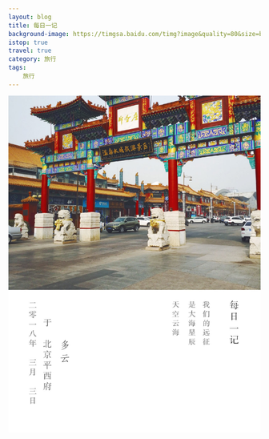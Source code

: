 ```yaml
---
layout: blog
title: 每日一记
background-image: https://timgsa.baidu.com/timg?image&quality=80&size=b9999_10000&sec=1521031522653&di=582250e4ff1400179c85d537f62290e4&imgtype=0&src=http%3A%2F%2Fs10.sinaimg.cn%2Forignal%2F001JV8mjzy6MWwqhs5H69%26690
istop: true
travel: true
category: 旅行
tags: 
    旅行
---
```


![平西府](https://github.com/genius-ye/genius-ye.github.io/blob/master/_posts/%E6%97%85%E8%A1%8C/2018-3-3%E5%B9%B3%E8%A5%BF%E5%BA%9C.jpg?raw=true)